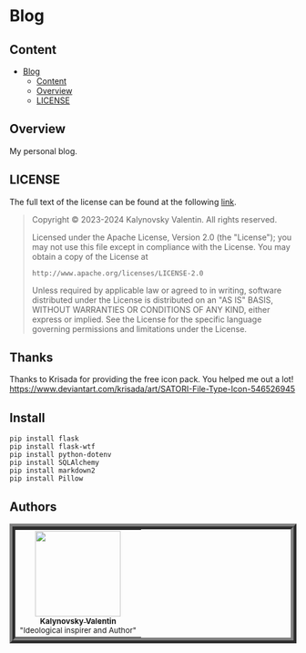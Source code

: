 # Blog
## Content
- [Blog](#blog)
	- [Content](#content)
	- [Overview](#overview)
	- [LICENSE](#license)

## Overview
My personal blog.

## LICENSE
The full text of the license can be found at the following [link](https://github.com/Nakama3942/Blog/blob/main/LICENSE).

> Copyright © 2023-2024 Kalynovsky Valentin. All rights reserved.
> 
> Licensed under the Apache License, Version 2.0 (the "License");
> you may not use this file except in compliance with the License.
> You may obtain a copy of the License at
> 
>     http://www.apache.org/licenses/LICENSE-2.0
> 
> Unless required by applicable law or agreed to in writing, software
> distributed under the License is distributed on an "AS IS" BASIS,
> WITHOUT WARRANTIES OR CONDITIONS OF ANY KIND, either express or implied.
> See the License for the specific language governing permissions and
> limitations under the License.

## Thanks
Thanks to Krisada for providing the free icon pack. You helped me out a lot!
https://www.deviantart.com/krisada/art/SATORI-File-Type-Icon-546526945

## Install

```
pip install flask
pip install flask-wtf
pip install python-dotenv
pip install SQLAlchemy
pip install markdown2
pip install Pillow
```

## Authors
<table align="center" style="border-width: 10; border-style: ridge">
	<tr>
		<td align="center"><a href="https://github.com/Nakama3942"><img src="https://avatars.githubusercontent.com/u/73797846?s=400&u=a9b7688ac521d739825d7003a5bd599aab74cb76&v=4" width="150px;" alt=""/><br /><sub><b>Kalynovsky Valentin</b></sub></a><sub><br />"Ideological inspirer and Author"</sub></td>
		<!--<td></td>-->
	</tr>
<!--
	<tr>
		<td></td>
		<td></td>
	</tr>
-->
</table>
